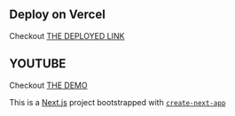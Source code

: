 ## Deploy on Vercel

Checkout [THE DEPLOYED LINK](https://assignment-rbac.vercel.app/)

## YOUTUBE

Checkout [THE DEMO](https://youtu.be/3a8YDPxInOo)

This is a [Next.js](https://nextjs.org/) project bootstrapped with [`create-next-app`](https://github.com/vercel/next.js/tree/canary/packages/create-next-app)